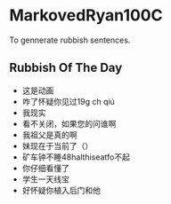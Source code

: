 # MarkovedRyan100C
To gennerate rubbish sentences.
## Rubbish Of The Day
- 这是动画
- 咋了怀疑你见过19g ch qiú
- 我现实
- 看不关闭，如果您的问谁啊
- 我祖父是真的啊
- 妹现在于当前了（）
- 矿车钟不睡48halthiseatfo不起
- 你仔细看懂了
- 学生一天线宝
- 好怀疑你植入后门和他
